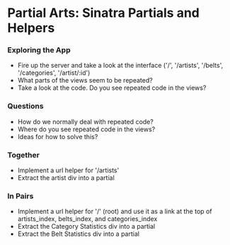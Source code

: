 # Partial Arts: Sinatra Partials and Helpers

### Exploring the App

* Fire up the server and take a look at the interface ('/', '/artists', '/belts', '/categories', '/artist/:id')
* What parts of the views seem to be repeated? 
* Take a look at the code. Do you see repeated code in the views? 

### Questions

* How do we normally deal with repeated code? 
* Where do you see repeated code in the views? 
* Ideas for how to solve this?

### Together

* Implement a url helper for '/artists'
* Extract the artist div into a partial

### In Pairs

* Implement a url helper for '/' (root) and use it as a link at the top of artists_index, belts_index, and categories_index
* Extract the Category Statistics div into a partial
* Extract the Belt Statistics div into a partial
